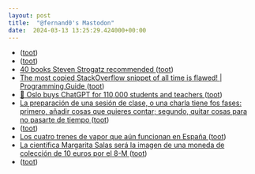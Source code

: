 ```yaml
---
layout: post
title:  "@fernand0's Mastodon"
date:  2024-03-13 13:25:29.424000+00:00
---
```

*  [ ](https://mastodon.social/users/fernand0/statuses/112088601684964624/activity) ([toot](https://mastodon.social/users/fernand0/statuses/112088601684964624/activity))
*  [ ](https://social.juanlu.space/@astrojuanlu) ([toot](https://mastodon.social/@fernand0/112088601529089533))
*  [40 books Steven Strogatz recommended ](https://www.readthistwice.com/person/steven-strogat) ([toot](https://mastodon.social/@fernand0/112088384295800092))
*  [The most copied StackOverflow snippet of all time is flawed! \| Programming.Guide ](https://programming.guide/worlds-most-copied-so-snippet.htm) ([toot](https://mastodon.social/@fernand0/112088186129961362))
*  [🦾 Oslo buys ChatGPT for 110,000 students and teachers ](https://www.warpnews.org/artificial-intelligence/oslo-buys-chatgpt-for-110-000-students-and-teachers) ([toot](https://mastodon.social/@fernand0/112087894712255443))
*  [La preparación de una sesión de clase, o una charla tiene fos fases: primero, añadir cosas que quieres contar; segundo, quitar cosas para no pasarte de tiempo ](https://mastodon.social/@fernand0/112087717378429957) ([toot](https://mastodon.social/@fernand0/112087717378429957))
*  [ ](https://mastodon.social/tags/lazyweb) ([toot](https://mastodon.social/@fernand0/112087670034999626))
*  [Los cuatro trenes de vapor que aún funcionan en España ](https://www.descubrir.com/los-cuatro-trenes-de-vapor-que-aun-funcionan-en-espana) ([toot](https://mastodon.social/@fernand0/112087596497210236))
*  [La científica Margarita Salas será la imagen de una moneda de colección de 10 euros por el 8-M ](https://www.diariodesevilla.es/sociedad/cientifica-Margarita-Salas-imagen-coleccion-moneda-10-euros-8M_0_1881711986.htm) ([toot](https://mastodon.social/@fernand0/112085968424321968))
*  [ ](https://mastodon.social/@macosas) ([toot](https://mastodon.social/@fernand0/112085220713350859))

